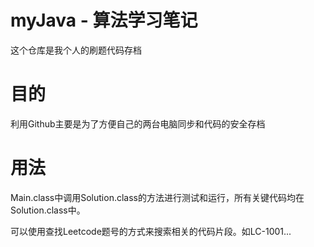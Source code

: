 # myJava - 算法学习笔记
这个仓库是我个人的刷题代码存档
# 目的
利用Github主要是为了方便自己的两台电脑同步和代码的安全存档
# 用法
Main.class中调用Solution.class的方法进行测试和运行，所有关键代码均在Solution.class中。

可以使用查找Leetcode题号的方式来搜索相关的代码片段。如LC-1001...
